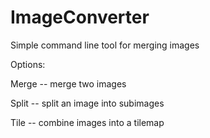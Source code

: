 # ImageConverter
Simple command line tool for merging images

Options:

Merge -- merge two images

Split -- split an image into subimages

Tile -- combine images into a tilemap
